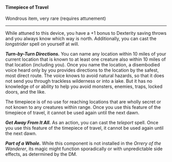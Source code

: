 #### Timepiece of Travel

Wondrous item, very rare (requires attunement)

---

While attuned to this device, you have a +1 bonus to Dexterity saving throws and you always know which way is north. Additionally, you can cast the *longstrider* spell on yourself at will.

***Turn-by-Turn Directions.*** You can name any location within 10 miles of your current location that is known to at least one creature also within 10 miles of that location (including you). Once you name the location, a disembodied voice heard only by you provides directions to the location by the safest, most direct route. The voice knows to avoid natural hazards, so that it does not send you through trackless wilderness or into a lake. But it has no knowledge of or ability to help you avoid monsters, enemies, traps, locked doors, and the like.

The timepiece is of no use for reaching locations that are wholly secret or not known to any creatures within range. Once you use this feature of the timepiece of travel, it cannot be used again until the next dawn.

***Get Away From It All.*** As an action, you can cast the *teleport* spell. Once you use this feature of the timepiece of travel, it cannot be used again until the next dawn.

***Part of a Whole.*** While this component is not installed in the *Orrery of the Wanderer*, its magic might function sporadically or with unpredictable side effects, as determined by the DM.